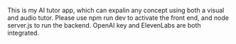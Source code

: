 This is my AI tutor app, which can expalin any concept using both a visual and audio tutor. 
Please use npm run dev to activate the front end, and node server.js to run the backend. OpenAI key and ElevenLabs are both integrated.
